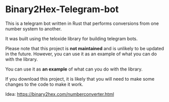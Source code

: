 # Binary2Hex-Telegram-bot

This is a telegram bot written in Rust that performs conversions from one number system to another.

It was built using the teloxide library for building telegram bots.

Please note that this project is **not maintained** and is unlikely to be updated in the future. However, you can use it as an example of what you can do with the library.

You can use it as **an example** of what can you do with the library.

If you download this project, it is likely that you will need to make some changes to the code to make it work.

Idea: https://binary2hex.com/numberconverter.html
